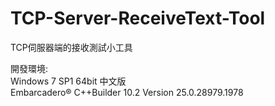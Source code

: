 # TCP-Server-ReceiveText-Tool
TCP伺服器端的接收測試小工具

開發環境:  
Windows 7 SP1 64bit 中文版  
Embarcadero® C++Builder 10.2 Version 25.0.28979.1978  

